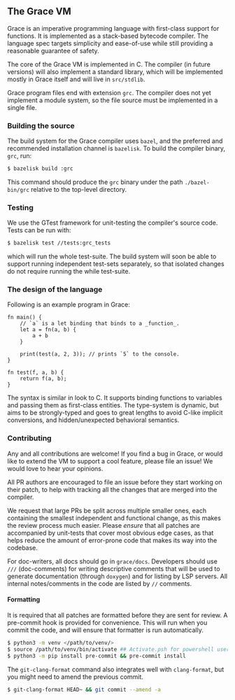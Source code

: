 ## The Grace VM

Grace is an imperative programming language with first-class support for functions. It is implemented as a stack-based bytecode compiler. The language spec targets simplicity and ease-of-use while still providing a reasonable guarantee of safety.

The core of the Grace VM is implemented in C. The compiler (in future versions) will also implement a standard library, which will be implemented mostly in Grace itself and will live in `src/stdlib`.

Grace program files end with extension `grc`. The compiler does not yet implement a module system, so the file source must be implemented in a single file.


### Building the source

The build system for the Grace compiler uses `bazel`, and the preferred and recommended installation channel is `bazelisk`. To build the compiler binary, `grc`, run:

```sh
$ bazelisk build :grc
```

This command should produce the `grc` binary under the path `./bazel-bin/grc` relative to the top-level directory.

### Testing
We use the GTest framework for unit-testing the compiler's source code. Tests can be run with:
```sh
$ bazelisk test //tests:grc_tests
```
which will run the whole test-suite. The build system will soon be able to support running independent test-sets separately, so that isolated changes do not require running the while test-suite.

### The design of the language

Following is an example program in Grace:
```
fn main() {
    // `a` is a let binding that binds to a _function_.
    let a = fn(a, b) {
        a + b
    }

    print(test(a, 2, 3)); // prints `5` to the console.
}

fn test(f, a, b) {
    return f(a, b);
}
```

The syntax is similar in look to C. It supports binding functions to variables and passing them as first-class entities. The type-system is dynamic, but aims to be strongly-typed and goes to great lengths to avoid C-like implicit conversions, and hidden/unexpected behavioral semantics.

### Contributing
Any and all contributions are welcome! If you find a bug in Grace, or would like to extend the VM to support a cool feature, please file an issue! We would love to hear your opinions.

All PR authors are encouraged to file an issue before they start working on their patch, to help with tracking all the changes that are merged into the compiler.

We request that large PRs be split across multiple smaller ones, each containing the smallest independent and functional change, as this makes the review process much easier. Please _ensure_ that all patches are accompanied by unit-tests that cover most obvious edge cases, as that helps reduce the amount of error-prone code that makes its way into the codebase.

For doc-writers, all docs should go in `grace/docs`. Developers should use `///` (doc-comments) for writing descriptive comments that will be used to generate documentation (through `doxygen`) and for listing by LSP servers. All internal notes/comments in the code are listed by `//` comments.

#### Formatting

It is required that all patches are formatted before they are sent for review. A pre-commit hook is provided for convenience. This will run when you commit the code, and will ensure that formatter is run automatically.

```sh
$ python3 -m venv </path/to/venv/>
$ source /path/to/venv/bin/activate ## Activate.psh for powershell users, and activate.fish for Fish.
$ python3 -m pip install pre-commit && pre-commit install
```

The `git-clang-format` command also integrates well with `clang-format`, but you might need to amend the previous commit.

```sh
$ git-clang-format HEAD~ && git commit --amend -a
```
